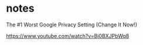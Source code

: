 # notes

The #1 Worst Google Privacy Setting (Change It Now!)

https://www.youtube.com/watch?v=Bi0BXJPbWq8
